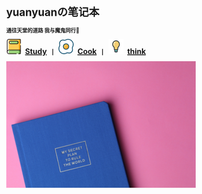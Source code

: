  <style>
    .enlarge {
      transition: transform 0.3s ease; /* 添加过渡效果 */
      font-size:20px ;
    }

    .enlarge:hover {
      transform: scale(1.5); /* 悬停时放大 30% */
    }
  </style>


# <b>yuanyuan<b>の笔记本

通往天堂的道路 我与魔鬼同行👋

<span>
<img class="enlarge" src="./svg/book.svg" alt="SVG Image">
&nbsp
<a class="enlarge" href="#/blog/study/">Study</a>
&nbsp&nbsp&nbsp|&nbsp&nbsp&nbsp
<img class="enlarge" src="./svg/egg.svg" alt="SVG Image">
&nbsp
<a class="enlarge" href="#/blog/cook/">Cook</a>
&nbsp&nbsp&nbsp|&nbsp&nbsp&nbsp
<img class="enlarge" src="./svg/lamp.svg" alt="SVG Image">
&nbsp
<a class="enlarge" href="#/blog/think/">think</a>
</span>

<!-- 背景图片 -->

![](background.jpg)
